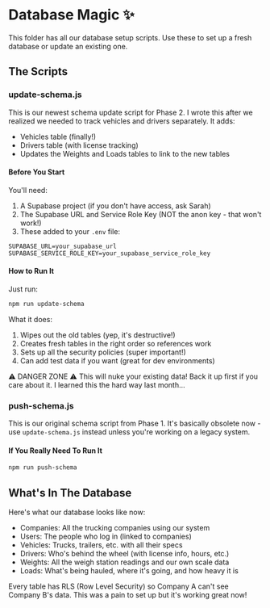 # Database Magic ✨

This folder has all our database setup scripts. Use these to set up a fresh database or update an existing one.

## The Scripts

### update-schema.js

This is our newest schema update script for Phase 2. I wrote this after we realized we needed to track vehicles and drivers separately. It adds:

- Vehicles table (finally!)
- Drivers table (with license tracking)
- Updates the Weights and Loads tables to link to the new tables

#### Before You Start

You'll need:

1. A Supabase project (if you don't have access, ask Sarah)
2. The Supabase URL and Service Role Key (NOT the anon key - that won't work!)
3. These added to your `.env` file:

```env
SUPABASE_URL=your_supabase_url
SUPABASE_SERVICE_ROLE_KEY=your_supabase_service_role_key
```

#### How to Run It

Just run:

```bash
npm run update-schema
```

What it does:

1. Wipes out the old tables (yep, it's destructive!)
2. Creates fresh tables in the right order so references work
3. Sets up all the security policies (super important!)
4. Can add test data if you want (great for dev environments)

⚠️ DANGER ZONE ⚠️ This will nuke your existing data! Back it up first if you care about it. I learned this the hard way last month...

### push-schema.js

This is our original schema script from Phase 1. It's basically obsolete now - use `update-schema.js` instead unless you're working on a legacy system.

#### If You Really Need To Run It

```bash
npm run push-schema
```

## What's In The Database

Here's what our database looks like now:

- Companies: All the trucking companies using our system
- Users: The people who log in (linked to companies)
- Vehicles: Trucks, trailers, etc. with all their specs
- Drivers: Who's behind the wheel (with license info, hours, etc.)
- Weights: All the weigh station readings and our own scale data
- Loads: What's being hauled, where it's going, and how heavy it is

Every table has RLS (Row Level Security) so Company A can't see Company B's data. This was a pain to set up but it's working great now!
